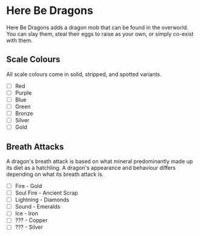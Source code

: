 # Here Be Dragons
Here Be Dragons adds a dragon mob that can be found in the overworld. You can slay them, steal their eggs to raise as your own, or simply co-exist with them.

## Scale Colours
All scale colours come in solid, stripped, and spotted variants.
- [ ] Red
- [ ] Purple
- [ ] Blue
- [ ] Green
- [ ] Bronze
- [ ] Silver
- [ ] Gold

## Breath Attacks
A dragon's breath attack is based on what mineral predominantly made up its diet as a hatchling. A dragon's appearance and behaviour differs depending on what its breath attack is.
- [ ] Fire - Gold
- [ ] Soul Fire - Ancient Scrap
- [ ] Lightning - Diamonds
- [ ] Sound - Emeralds
- [ ] Ice - Iron
- [ ] ??? - Copper
- [ ] ??? - Silver
